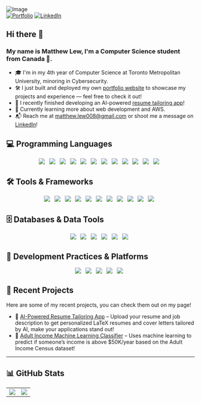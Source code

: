 
![Image](https://github.com/user-attachments/assets/83b2699f-14f2-4f77-8707-013faf793bab)  
[![Portfolio](https://img.shields.io/badge/Portfolio-000000?style=for-the-badge&logo=vercel&logoColor=white)](https://matthewlew.dev)
[![LinkedIn](https://img.shields.io/badge/LinkedIn-0077B5?style=for-the-badge&logo=linkedin&logoColor=white)](https://www.linkedin.com/in/matt-j-lew/)

## Hi there 👋
### My name is Matthew Lew, I'm a Computer Science student from Canada 🍁.

- 🎓 I'm in my 4th year of Computer Science at Toronto Metropolitan University, minoring in Cybersecurity.
- 🛠 I just built and deployed my own [portfolio website](https://matthewlew.dev) to showcase my projects and experience — feel free to check it out! 
- 🤖 I recently finished developing an AI-powered [resume tailoring app](https://github.com/Matthew-J-Lew/resume-tailor-app)!  
- 🌱 Currently learning more about web development and AWS.
- 📬 Reach me at [matthew.lew008@gmail.com](mailto:matthew.lew008@gmail.com) or shoot me a message on [LinkedIn](https://www.linkedin.com/in/matt-j-lew/)! 

## 💻 Programming Languages
<div align="center">

<img src="https://img.shields.io/badge/Python-3776AB?style=for-the-badge&logo=python&logoColor=white" />
&nbsp;
<img src="https://img.shields.io/badge/Java-ED8B00?style=for-the-badge&logo=openjdk&logoColor=white" />
&nbsp;
<img src="https://img.shields.io/badge/JavaScript-F7DF1E?style=for-the-badge&logo=javascript&logoColor=black" />
&nbsp;
<img src="https://img.shields.io/badge/C-00599C?style=for-the-badge&logo=c&logoColor=white" />
&nbsp;
<img src="https://img.shields.io/badge/C++-00599C?style=for-the-badge&logo=c%2B%2B&logoColor=white" />
&nbsp;
<img src="https://img.shields.io/badge/Rust-000000?style=for-the-badge&logo=rust&logoColor=white" />
&nbsp;
<img src="https://img.shields.io/badge/Bash-121011?style=for-the-badge&logo=gnubash&logoColor=white" />
&nbsp;
<img src="https://img.shields.io/badge/Haskell-5D4F85?style=for-the-badge&logo=haskell&logoColor=white" />
&nbsp;
<img src="https://img.shields.io/badge/Elixir-4B275F?style=for-the-badge&logo=elixir&logoColor=white" />
&nbsp;
<img src="https://img.shields.io/badge/Smalltalk-FF6600?style=for-the-badge" />
&nbsp;
<img src="https://img.shields.io/badge/Prolog-E61B23?style=for-the-badge" />
&nbsp;
<img src="https://img.shields.io/badge/Lisp-3A4E3A?style=for-the-badge" />
&nbsp;

</div>

## 🛠 Tools & Frameworks
<div align="center">

<img src="https://img.shields.io/badge/HTML5-E34F26?style=for-the-badge&logo=html5&logoColor=white" />
&nbsp;
<img src="https://img.shields.io/badge/CSS3-1572B6?style=for-the-badge&logo=css3&logoColor=white" />
&nbsp;
<img src="https://img.shields.io/badge/Tailwind_CSS-38B2AC?style=for-the-badge&logo=tailwind-css&logoColor=white" />
&nbsp;
<img src="https://img.shields.io/badge/React-20232A?style=for-the-badge&logo=react&logoColor=61DAFB" />
&nbsp;
<img src="https://img.shields.io/badge/Node.js-339933?style=for-the-badge&logo=nodedotjs&logoColor=white" />
&nbsp;
<img src="https://img.shields.io/badge/Next.js-000000?style=for-the-badge&logo=nextdotjs&logoColor=white" />
&nbsp;
<img src="https://img.shields.io/badge/Electron-47848F?style=for-the-badge&logo=electron&logoColor=white" />
&nbsp;
<img src="https://img.shields.io/badge/Tomcat-F8DC75?style=for-the-badge&logo=apachetomcat&logoColor=black" />
&nbsp;
<img src="https://img.shields.io/badge/Maven-C71A36?style=for-the-badge&logo=apachemaven&logoColor=white" />
&nbsp;
<img src="https://img.shields.io/badge/Jenkins-D24939?style=for-the-badge&logo=jenkins&logoColor=white" />
&nbsp;
<img src="https://img.shields.io/badge/LaTeX-47A141?style=for-the-badge&logo=latex&logoColor=white" />
&nbsp;

</div>

## 🗄️ Databases & Data Tools
<div align="center">

<img src="https://img.shields.io/badge/SQL-4479A1?style=for-the-badge" />
&nbsp;
<img src="https://img.shields.io/badge/SQLite-003B57?style=for-the-badge&logo=sqlite&logoColor=white" />
&nbsp;
<img src="https://img.shields.io/badge/MySQL-4479A1?style=for-the-badge&logo=mysql&logoColor=white" />
&nbsp;
<img src="https://img.shields.io/badge/OracleSQL-F80000?style=for-the-badge&logo=oracle&logoColor=white" />
&nbsp;
<img src="https://img.shields.io/badge/Pandas-150458?style=for-the-badge&logo=pandas&logoColor=white" />
&nbsp;
<img src="https://img.shields.io/badge/SQL*Loader-4479A1?style=for-the-badge" />
&nbsp;

</div>

## 🧪 Development Practices & Platforms
<div align="center">

<img src="https://img.shields.io/badge/Azure%20DevOps-0078D7?style=for-the-badge&logo=azuredevops&logoColor=white" />
&nbsp;
<img src="https://img.shields.io/badge/Agile-0052CC?style=for-the-badge" />
&nbsp;
<img src="https://img.shields.io/badge/Linux-FCC624?style=for-the-badge&logo=linux&logoColor=black" />
&nbsp;
<img src="https://img.shields.io/badge/Git-F05032?style=for-the-badge&logo=git&logoColor=white" />
&nbsp;
<img src="https://img.shields.io/badge/GitHub-181717?style=for-the-badge&logo=github&logoColor=white" />
&nbsp;

</div>

## 🚀 Recent Projects
Here are some of my recent projects, you can check them out on my page!
- 🧾 [AI-Powered Resume Tailoring App](https://github.com/Matthew-J-Lew/resume-tailor-app) –  Upload your resume and job description to get personalized LaTeX resumes and cover letters tailored by AI, make your applications stand out!
- 🤖 [Adult Income Machine Learning Classifier](https://github.com/Matthew-J-Lew/adult-income-classifier-ml) – Uses machine learning to predict if someone’s income is above $50K/year based on the Adult Income Census dataset!

---

## 📊 GitHub Stats

<!-- <td><img src="https://github-readme-stats.vercel.app/api/top-langs/?username=Matthew-J-Lew&layout=compact&theme=tokyonight" /></td> -->


<table>
  <tr>
    <td><img src="https://github-readme-stats.vercel.app/api?username=Matthew-J-Lew&show_icons=true&theme=tokyonight" /></td> 
    <td><img src="https://github-readme-stats.vercel.app/api/top-langs/?username=Matthew-J-Lew&layout=compact&theme=tokyonight" /></td>
  </tr>
</table>

